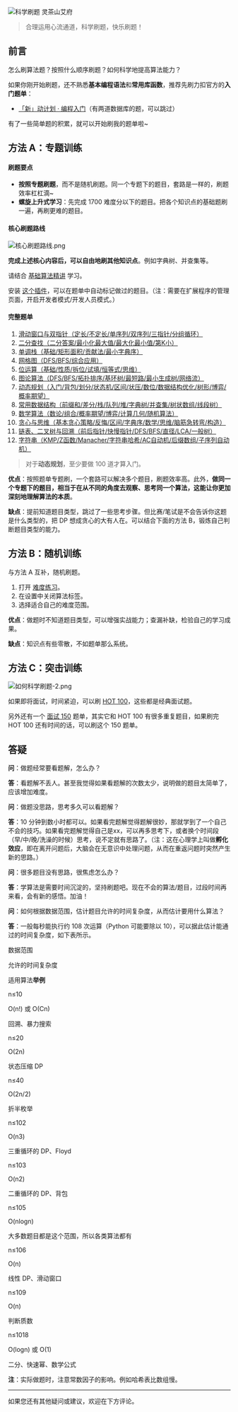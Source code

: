 ![科学刷题 灵茶山艾府](https://pic.leetcode.cn/1720231746-FwkEem-%E5%BF%83%E6%B5%81.jpg)

> 合理运用心流通道，科学刷题，快乐刷题！

前言
--

怎么刷算法题？按照什么顺序刷题？如何科学地提高算法能力？

如果你刚开始刷题，还不熟悉**基本编程语法**和**常用库函数**，推荐先刷力扣官方的**入门题单**：

*   [「新」动计划 · 编程入门](https://leetcode.cn/studyplan/primers-list/)（有两道数据库的题，可以跳过）

有了一些简单题的积累，就可以开始刷我的题单啦~

方法 A：专题训练
---------

#### 刷题要点

*   **按照专题刷题**，而不是随机刷题。同一个专题下的题目，套路是一样的，刷题效率杠杠滴~
*   **螺旋上升式学习**：先完成 1700 难度分以下的题目。把各个知识点的基础题刷一遍，再刷更难的题目。

#### 核心刷题路线

![核心刷题路线.png](https://pic.leetcode.cn/1741315303-gDhXSh-%E5%A6%82%E4%BD%95%E7%A7%91%E5%AD%A6%E5%88%B7%E9%A2%98-3.png)

**完成上述核心内容后，可以自由地刷其他知识点**。例如字典树、并查集等。

请结合 [基础算法精讲](/link/?target=https%3A%2F%2Fwww.bilibili.com%2Fvideo%2FBV1bP411c7oJ%2F) 学习。

安装 [这个插件](/link/?target=https%3A%2F%2Fscriptcat.org%2Fzh-CN%2Fscript-show-page%2F2778)，可以在题单中自动标记做过的题目。（注：需要在扩展程序的管理页面，开启开发者模式/开发人员模式。）

#### 完整题单

1.  [滑动窗口与双指针（定长/不定长/单序列/双序列/三指针/分组循环）](https://leetcode.cn/circle/discuss/0viNMK/)
2.  [二分查找（二分答案/最小化最大值/最大化最小值/第K小）](https://leetcode.cn/circle/discuss/SqopEo/)
3.  [单调栈（基础/矩形面积/贡献法/最小字典序）](https://leetcode.cn/circle/discuss/9oZFK9/)
4.  [网格图（DFS/BFS/综合应用）](https://leetcode.cn/circle/discuss/YiXPXW/)
5.  [位运算（基础/性质/拆位/试填/恒等式/思维）](https://leetcode.cn/circle/discuss/dHn9Vk/)
6.  [图论算法（DFS/BFS/拓扑排序/基环树/最短路/最小生成树/网络流）](https://leetcode.cn/circle/discuss/01LUak/)
7.  [动态规划（入门/背包/划分/状态机/区间/状压/数位/数据结构优化/树形/博弈/概率期望）](https://leetcode.cn/circle/discuss/tXLS3i/)
8.  [常用数据结构（前缀和/差分/栈/队列/堆/字典树/并查集/树状数组/线段树）](https://leetcode.cn/circle/discuss/mOr1u6/)
9.  [数学算法（数论/组合/概率期望/博弈/计算几何/随机算法）](https://leetcode.cn/circle/discuss/IYT3ss/)
10.  [贪心与思维（基本贪心策略/反悔/区间/字典序/数学/思维/脑筋急转弯/构造）](https://leetcode.cn/circle/discuss/g6KTKL/)
11.  [链表、二叉树与回溯（前后指针/快慢指针/DFS/BFS/直径/LCA/一般树）](https://leetcode.cn/circle/discuss/K0n2gO/)
12.  [字符串（KMP/Z函数/Manacher/字符串哈希/AC自动机/后缀数组/子序列自动机）](https://leetcode.cn/circle/discuss/SJFwQI/)

> 对于**动态规划**，至少要做 100 道才算入门。

**优点**：按照题单专题刷，一个套路可以解决多个题目，刷题效率高。此外，**做同一个专题下的题目，相当于在从不同的角度去观察、思考同一个算法，这能让你更加深刻地理解算法的本质**。

**缺点**：提前知道题目类型，跳过了一些思考步骤。但比赛/笔试是不会告诉你这题是什么类型的，把 DP 想成贪心的大有人在。可以结合下面的方法 B，锻炼自己判断题目类型的能力。

方法 B：随机训练
---------

与方法 A 互补，随机刷题。

1.  打开 [难度练习](/link/?target=https%3A%2F%2Fhuxulm.github.io%2Flc-rating%2Fzen)。
2.  在设置中关闭算法标签。
3.  选择适合自己的难度范围。

**优点**：做题时不知道题目类型，可以增强实战能力；查漏补缺，检验自己的学习成果。

**缺点**：知识点有些零散，不如题单那么系统。

方法 C：突击训练
---------

![如何科学刷题-2.png](https://pic.leetcode.cn/1740366413-ciMsTC-%E5%A6%82%E4%BD%95%E7%A7%91%E5%AD%A6%E5%88%B7%E9%A2%98-2.png)

如果即将面试，时间紧迫，可以刷 [HOT 100](https://leetcode.cn/studyplan/top-100-liked/)，这些都是经典面试题。

另外还有一个 [面试 150](https://leetcode.cn/studyplan/top-interview-150/) 题单，其实它和 HOT 100 有很多重复题目，如果刷完 HOT 100 还有时间的话，可以刷这个 150 题单。

答疑
--

**问**：做题经常要看题解，怎么办？

**答**：看题解不丢人。甚至我觉得如果看题解的次数太少，说明做的题目太简单了，应该增加难度。

**问**：做题没思路，思考多久可以看题解？

**答**：10 分钟到数小时都可以。如果看完题解觉得题解很妙，那就学到了一个自己不会的技巧。如果看完题解觉得自己是xx，可以再多思考下，或者换个时间段（早/中/晚/洗澡的时候）思考，说不定就有思路了。（注：这在心理学上叫做**孵化效应**，即在离开问题后，大脑会在无意识中处理问题，从而在重返问题时突然产生新的思路。）

**问**：很多题目没有思路，很焦虑怎么办？

**答**：学算法是需要时间沉淀的，坚持刷题吧。现在不会的算法/题目，过段时间再来看，会有新的感悟。加油！

**问**：如何根据数据范围，估计题目允许的时间复杂度，从而估计要用什么算法？

**答**：一般每秒能执行约 108 次运算（Python 可能要除以 10），可以据此估计能通过的时间复杂度，如下表所示。

数据范围

允许的时间复杂度

适用算法**举例**

n≤10

O(n!) 或 O(Cn)

回溯、暴力搜索

n≤20

O(2n)

状态压缩 DP

n≤40

O(2n/2)

折半枚举

n≤102

O(n3)

三重循环的 DP、Floyd

n≤103

O(n2)

二重循环的 DP、背包

n≤105

O(nlogn)

大多数题目都是这个范围，所以各类算法都有

n≤106

O(n)

线性 DP、滑动窗口

n≤109

O(n​)

判断质数

n≤1018

O(logn) 或 O(1)

二分、快速幂、数学公式

**注**：实际做题时，注意常数因子的影响。例如哈希表比数组慢。

* * *

如果您还有其他疑问或建议，欢迎在下方评论。
